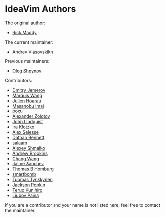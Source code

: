 IdeaVim Authors
===============

The original author:

* [Rick Maddy](mailto:rmaddy@maddyhome.com)

The current maintainer:

* [Andrey Vlasovskikh](mailto:andrey.vlasovskikh@gmail.com)

Previous maintainers:

* [Oleg Shpynov](mailto:oleg.shpynov@jetbrains.com)

Contributors:

* [Dmitry Jemerov](mailto:yole@jetbrains.com)
* [Marquis Wang](mailto:marquis@marquiswang.com)
* [Julien Hoarau](mailto:madgnome@gmail.com)
* [Masanobu Imai](mailto:masanobu.imai@gmail.com)
* [poxu](mailto:poxvuibr@gmail.com)
* [Alexander Zolotov](mailto:alexander.zolotov@jetbrains.com)
* [John Lindquist](mailto:johnlindquist@gmail.com)
* [Ira Klotzko](mailto:iklotzko@ltech.com)
* [Alex Selesse](mailto:alex@selesse.com)
* [Dathan Bennett](mailto:dbennett@palantir.com)
* [salaam](mailto:kphayen@gmail.com)
* [Alexey Shmalko](mailto:rasen.dubi@gmail.com)
* [Andrew Brookins](mailto:a.m.brookins@gmail.com)
* [Chang Wang](mailto:changwang83@gmail.com)
* [Jaime Sanchez](mailto:josejaime.sanchez@gmail.com)
* [Thomas B Homburg](mailto:thomas@homburg.dk)
* [smartbomb](mailto:smartbomb@server.fake)
* [Tuomas Tynkkynen](mailto:tuomas.tynkkynen@iki.fi)
* [Jackson Popkin](mailto:jackson@donorschoose.org)
* [Teruo Kunihiro](mailto:yuyuyu1999@gmail.com)
* [Liubov Paina](mailto:lubashka.994@mail.ru)

If you are a contributor and your name is not listed here, feel free to
contact the maintainer.
